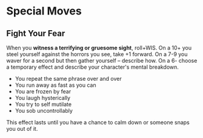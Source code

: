 # Special Moves

## Fight Your Fear
When you **witness a terrifying or gruesome sight**, roll+WIS. On a 10+ you steel yourself against the horrors you see, take +1 forward. On a 7-9 you waver for a second but then gather yourself – describe how. On a 6- choose a temporary effect and describe your character's mental breakdown.

  - You repeat the same phrase over and over
  - You run away as fast as you can
  - You are frozen by fear
  - You laugh hysterically
  - You try to self mutilate
  - You sob uncontrollably

This effect lasts until you have a chance to calm down or someone snaps you out of it.
